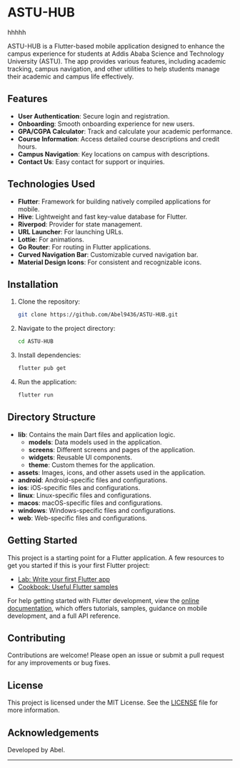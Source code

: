 
# ASTU-HUB
hhhhh

ASTU-HUB is a Flutter-based mobile application designed to enhance the campus experience for students at Addis Ababa Science and Technology University (ASTU). The app provides various features, including academic tracking, campus navigation, and other utilities to help students manage their academic and campus life effectively.

## Features

- **User Authentication**: Secure login and registration.
- **Onboarding**: Smooth onboarding experience for new users.
- **GPA/CGPA Calculator**: Track and calculate your academic performance.
- **Course Information**: Access detailed course descriptions and credit hours.
- **Campus Navigation**: Key locations on campus with descriptions.
- **Contact Us**: Easy contact for support or inquiries.

## Technologies Used

- **Flutter**: Framework for building natively compiled applications for mobile.
- **Hive**: Lightweight and fast key-value database for Flutter.
- **Riverpod**: Provider for state management.
- **URL Launcher**: For launching URLs.
- **Lottie**: For animations.
- **Go Router**: For routing in Flutter applications.
- **Curved Navigation Bar**: Customizable curved navigation bar.
- **Material Design Icons**: For consistent and recognizable icons.

## Installation

1. Clone the repository:
    ```sh
    git clone https://github.com/Abel9436/ASTU-HUB.git
    ```
2. Navigate to the project directory:
    ```sh
    cd ASTU-HUB
    ```
3. Install dependencies:
    ```sh
    flutter pub get
    ```
4. Run the application:
    ```sh
    flutter run
    ```

## Directory Structure

- **lib**: Contains the main Dart files and application logic.
  - **models**: Data models used in the application.
  - **screens**: Different screens and pages of the application.
  - **widgets**: Reusable UI components.
  - **theme**: Custom themes for the application.
- **assets**: Images, icons, and other assets used in the application.
- **android**: Android-specific files and configurations.
- **ios**: iOS-specific files and configurations.
- **linux**: Linux-specific files and configurations.
- **macos**: macOS-specific files and configurations.
- **windows**: Windows-specific files and configurations.
- **web**: Web-specific files and configurations.

## Getting Started

This project is a starting point for a Flutter application. A few resources to get you started if this is your first Flutter project:
- [Lab: Write your first Flutter app](https://docs.flutter.dev/get-started/codelab)
- [Cookbook: Useful Flutter samples](https://docs.flutter.dev/cookbook)

For help getting started with Flutter development, view the [online documentation](https://docs.flutter.dev/), which offers tutorials, samples, guidance on mobile development, and a full API reference.

## Contributing

Contributions are welcome! Please open an issue or submit a pull request for any improvements or bug fixes.

## License

This project is licensed under the MIT License. See the [LICENSE](LICENSE) file for more information.

## Acknowledgements

Developed by Abel.

---


